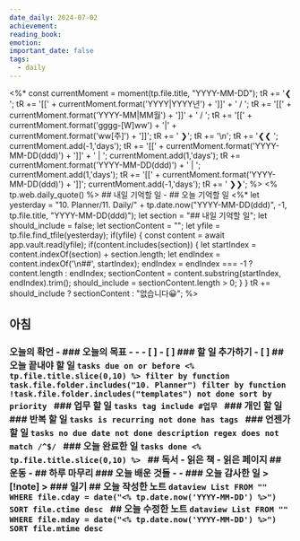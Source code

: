 ```yaml
---
date_daily: 2024-07-02
achievement: 
reading_book: 
emotion: 
important_date: false
tags:
  - daily
---
```

<%* const currentMoment = moment(tp.file.title, "YYYY-MM-DD"); tR += '❮ '; tR += '[[' + currentMoment.format('YYYY|YYYY년') + ']]' + ' / '; tR += '[[' + currentMoment.format('YYYY-MM|MM월') + ']]' + ' / '; tR += '[[' + currentMoment.format('gggg-[W]ww') + '|' + currentMoment.format('ww[주]') + ']]'; tR += ' ❯'; tR += '\n'; tR += '❮❮ '; currentMoment.add(-1,'days'); tR += '[[' + currentMoment.format('YYYY-MM-DD(ddd)') + ']]' + ' | '; currentMoment.add(1,'days'); tR += currentMoment.format('YYYY-MM-DD(ddd)') + ' | '; currentMoment.add(1,'days'); tR += '[[' + currentMoment.format('YYYY-MM-DD(ddd)') + ']]'; currentMoment.add(-1,'days'); tR += ' ❯❯'; %> <% tp.web.daily_quote() %> ## 내일 기억할 일 - ## 오늘 기억할 일 <%* let yesterday = "10. Planner/11. Daily/" + tp.date.now("YYYY-MM-DD(ddd)", -1, tp.file.title, "YYYY-MM-DD(ddd)"); let section = "## 내일 기억할 일"; let should_include = false; let sectionContent = ""; let yfile = tp.file.find_tfile(yesterday); if(yfile) { const content = await app.vault.read(yfile); if(content.includes(section)) { let startIndex = content.indexOf(section) + section.length; let endIndex = content.indexOf('\n##', startIndex); endIndex = endIndex === -1 ? content.length : endIndex; sectionContent = content.substring(startIndex, endIndex).trim(); should_include = sectionContent.length > 0; } } tR += should_include ? sectionContent : "없습니다😀"; %> 
## 아침 
### 오늘의 확언 - ### 오늘의 목표 - - - [ ] - [ ] ### 할 일 추가하기 - [ ] ## 오늘 끝내야 할 일 ```tasks due on or before <% tp.file.title.slice(0,10) %> filter by function task.file.folder.includes("10. Planner") filter by function !task.file.folder.includes("templates") not done sort by priority ``` ### 업무 할 일 ```tasks tag include #업무 ``` ### 개인 할 일 ### 반복 할 일 ```tasks is recurring not done has tags ``` ### 언젠가 할 일 ```tasks no due date not done description regex does not match /^$/ ``` ### 오늘 완료한 일 ```tasks done <% tp.file.title.slice(0,10) %> ``` ## 독서 - 읽은 책 - 읽은 페이지 ## 운동 - ## 하루 마무리 ### 오늘 배운 것들 - - ### 오늘 감사한 일 >[!note] > ### 일기 ## 오늘 작성한 노트 ```dataview List FROM "" WHERE file.cday = date("<% tp.date.now('YYYY-MM-DD') %>") SORT file.ctime desc ``` ## 오늘 수정한 노트 ```dataview List FROM "" WHERE file.mday = date("<% tp.date.now('YYYY-MM-DD') %>") SORT file.mtime desc ```